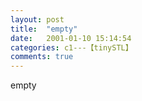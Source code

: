 ```yaml
---
layout: post
title:  "empty"
date:   2001-01-10 15:14:54
categories: c1---【tinySTL】
comments: true
---
```

empty
